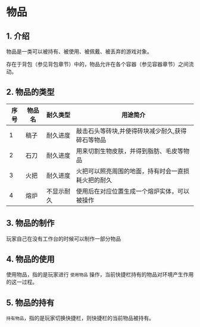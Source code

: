 # 物品

## 1. 介绍

物品是一类可以被持有、被使用、被佩戴、被丢弃的游戏对象。

存在于背包（参见背包章节）中的，物品允许在各个容器（参见容器章节）之间流动。

## 2. 物品的类型

|序号|物品名|耐久类型|用途简介|
|-|-|-|-|
|1|稿子|耐久进度|敲击石头等砖块,并使得砖块减少耐久,获得碎石等物品|
|2|石刀|耐久进度|用来切割生物皮肤，并得到脂肪、毛皮等物品|
|3|火把|耐久进度|火把可以照亮周围的地面，持有时会一直损耗火把的耐久|
|4|熔炉|不显示耐久|使用后在对应位置生成一个熔炉实体，可以被操作|

## 3. 物品的制作

玩家自己在没有工作台的时候可以制作一部分物品

## 4. 物品的使用

使用物品，指的是玩家进行 `使用物品` 操作，当前快捷栏持有的物品对环境产生作用的这一过程。

## 5. 物品的持有

`持有物品`，指的是玩家切换快捷栏，则快捷栏的当前物品被持有。


